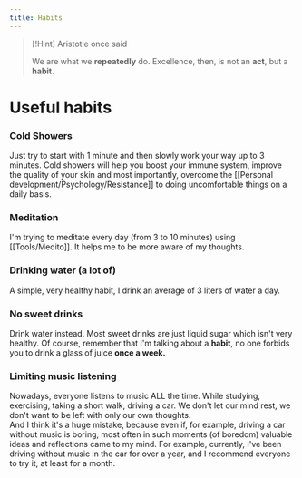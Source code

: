 ```yaml
---
title: Habits
---
```


> [!Hint] Aristotle once said
> 
> We are what we **repeatedly** do. Excellence, then, is not an **act**, but a **habit**.

 
 # Useful habits
 
### Cold Showers
Just try to start with 1 minute and then slowly work your way up to 3 minutes. Cold showers will help you boost your immune system, improve the quality of your skin and most importantly, overcome the [[Personal development/Psychology/Resistance]] to doing uncomfortable things on a daily basis.

### Meditation
I'm trying to meditate every day (from 3 to 10 minutes) using [[Tools/Medito]]. It helps me to be more aware of my thoughts.

### Drinking water (a lot of)
A simple, very healthy habit, I drink an average of 3 liters of water a day.

### No sweet drinks
Drink water instead.  Most sweet drinks are just liquid sugar which isn't very healthy. Of course, remember that I'm talking about a **habit**, no one forbids you to drink a glass of juice **once a week.**

### Limiting music listening
Nowadays, everyone listens to music ALL the time. While studying, exercising, taking a short walk, driving a car. We don't let our mind rest, we don't want to be left with only our own thoughts.  
And I think it's a huge mistake, because even if, for example, driving a car without music is boring, most often in such moments (of boredom) valuable ideas and reflections came to my mind. 
For example, currently, I've been driving without music in the car for over a year, and I recommend everyone to try it, at least for a month. 
